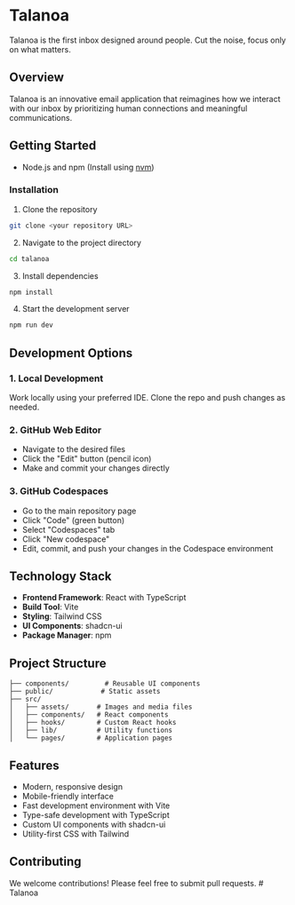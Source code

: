 # Talanoa

Talanoa is the first inbox designed around people. Cut the noise, focus only on what matters.

## Overview

Talanoa is an innovative email application that reimagines how we interact with our inbox by prioritizing human connections and meaningful communications.

## Getting Started


- Node.js and npm (Install using [nvm](https://github.com/nvm-sh/nvm#installing-and-updating))

### Installation

1. Clone the repository
```sh
git clone <your repository URL>
```

2. Navigate to the project directory
```sh
cd talanoa
```

3. Install dependencies
```sh
npm install
```

4. Start the development server
```sh
npm run dev
```

## Development Options

### 1. Local Development
Work locally using your preferred IDE. Clone the repo and push changes as needed.

### 2. GitHub Web Editor
- Navigate to the desired files
- Click the "Edit" button (pencil icon)
- Make and commit your changes directly

### 3. GitHub Codespaces
- Go to the main repository page
- Click "Code" (green button)
- Select "Codespaces" tab
- Click "New codespace"
- Edit, commit, and push your changes in the Codespace environment

## Technology Stack

- **Frontend Framework**: React with TypeScript
- **Build Tool**: Vite
- **Styling**: Tailwind CSS
- **UI Components**: shadcn-ui
- **Package Manager**: npm

## Project Structure

```
├── components/         # Reusable UI components
├── public/            # Static assets
├── src/
│   ├── assets/       # Images and media files
│   ├── components/   # React components
│   ├── hooks/        # Custom React hooks
│   ├── lib/          # Utility functions
│   └── pages/        # Application pages
```

## Features

- Modern, responsive design
- Mobile-friendly interface
- Fast development environment with Vite
- Type-safe development with TypeScript
- Custom UI components with shadcn-ui
- Utility-first CSS with Tailwind

## Contributing

We welcome contributions! Please feel free to submit pull requests.
#   T a l a n o a  
 